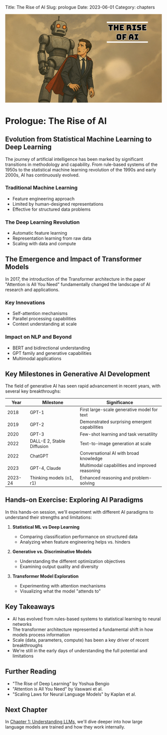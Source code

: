 Title: The Rise of AI
Slug: prologue
Date: 2023-06-01
Category: chapters

![The Rise of AI](https://github.com/hargunoberoi/gap/blob/main/docs/images/c0.png?raw=true)

# Prologue: The Rise of AI

## Evolution from Statistical Machine Learning to Deep Learning

The journey of artificial intelligence has been marked by significant transitions in methodology and capability. From rule-based systems of the 1950s to the statistical machine learning revolution of the 1990s and early 2000s, AI has continuously evolved.

### Traditional Machine Learning

- Feature engineering approach
- Limited by human-designed representations
- Effective for structured data problems

### The Deep Learning Revolution

- Automatic feature learning
- Representation learning from raw data
- Scaling with data and compute

## The Emergence and Impact of Transformer Models

In 2017, the introduction of the Transformer architecture in the paper "Attention is All You Need" fundamentally changed the landscape of AI research and applications.

### Key Innovations

- Self-attention mechanisms
- Parallel processing capabilities
- Context understanding at scale

### Impact on NLP and Beyond

- BERT and bidirectional understanding
- GPT family and generative capabilities
- Multimodal applications

## Key Milestones in Generative AI Development

The field of generative AI has seen rapid advancement in recent years, with several key breakthroughs:

| Year    | Milestone                  | Significance                                   |
| ------- | -------------------------- | ---------------------------------------------- |
| 2018    | GPT-1                      | First large-scale generative model for text    |
| 2019    | GPT-2                      | Demonstrated surprising emergent capabilities  |
| 2020    | GPT-3                      | Few-shot learning and task versatility         |
| 2022    | DALL-E 2, Stable Diffusion | Text-to-image generation at scale              |
| 2022    | ChatGPT                    | Conversational AI with broad knowledge         |
| 2023    | GPT-4, Claude              | Multimodal capabilities and improved reasoning |
| 2023-24 | Thinking models (o1, r1)   | Enhanced reasoning and problem-solving         |

## Hands-on Exercise: Exploring AI Paradigms

In this hands-on session, we'll experiment with different AI paradigms to understand their strengths and limitations:

1. **Statistical ML vs Deep Learning**

   - Comparing classification performance on structured data
   - Analyzing when feature engineering helps vs. hinders

2. **Generative vs. Discriminative Models**

   - Understanding the different optimization objectives
   - Examining output quality and diversity

3. **Transformer Model Exploration**
   - Experimenting with attention mechanisms
   - Visualizing what the model "attends to"

## Key Takeaways

- AI has evolved from rules-based systems to statistical learning to neural networks
- The transformer architecture represented a fundamental shift in how models process information
- Scale (data, parameters, compute) has been a key driver of recent breakthroughs
- We're still in the early days of understanding the full potential and limitations

## Further Reading

- "The Rise of Deep Learning" by Yoshua Bengio
- "Attention is All You Need" by Vaswani et al.
- "Scaling Laws for Neural Language Models" by Kaplan et al.

## Next Chapter

In [Chapter 1: Understanding LLMs](chapter1.html), we'll dive deeper into how large language models are trained and how they work internally.
